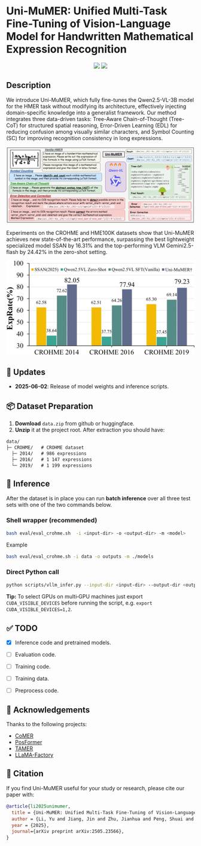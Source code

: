 # Uni-MuMER: Unified Multi-Task Fine-Tuning of Vision-Language Model for Handwritten Mathematical Expression Recognition

<!-- ## 🏠 <a href="https://xxxx" target="_blank">Project Page</a> | <a href="https://arxiv.org/abs/xxxxx" target="_blank">Paper</a> | <a href="https://huggingface.co/xxxxx" target="_blank">Model Weights</a>  -->

<p align="center">
    <a href="https://arxiv.org/abs/2505.23566"><img src="https://img.shields.io/badge/📄-Paper-red"></a>
    <a href="https://huggingface.co/phxember/Uni-MuMER-Qwen2.5-VL-3B"><img src="https://img.shields.io/badge/🤗 HuggingFace-Data & Models-green"></a>
</p>

<!-- [![arXiv](https://img.shields.io/badge/arXiv-2408.08578-b31b1b.svg)](https://arxiv.org/abs/24xxxx) -->



## Description
We introduce Uni-MuMER, which fully fine-tunes the Qwen2.5-VL-3B model for the HMER task without modifying its architecture, effectively injecting domain-specific knowledge into a generalist framework. Our method integrates three data-driven tasks: Tree-Aware Chain-of-Thought (Tree-CoT) for structured spatial reasoning, Error-Driven Learning (EDL) for reducing confusion among visually similar characters, and Symbol Counting (SC) for improving recognition consistency in long expressions. 



![Uni-MuMER](./asserts/fig/main_fig.drawio_00.png)

Experiments on the CROHME and HME100K datasets show that Uni-MuMER achieves new state-of-the-art performance, surpassing the best lightweight specialized model SSAN by 16.31% and the top-performing VLM Gemini2.5-flash by 24.42% in the zero-shot setting.

![intro](./asserts/fig/CROHME_00.png)

## 📢 Updates


- **2025-06-02**: Release of model weights and inference scripts.

## 📦 Dataset Preparation

1. **Download** `data.zip` from github or huggingface.
2. **Unzip** it at the project root. After extraction you should have:

```
data/
├─ CROHME/   # CROHME dataset
  ├─ 2014/   # 986 expressions
  ├─ 2016/   # 1 147 expressions
  └─ 2019/   # 1 199 expressions
```
<!--  -->






## 🏃 Inference
After the dataset is in place you can run **batch inference** over all three test sets with one of the two commands below.

### Shell wrapper (recommended)
```bash
bash eval/eval_crohme.sh  -i <input-dir> -o <output-dir> -m <model>
```
Example
```bash
bash eval/eval_crohme.sh -i data -o outputs -m ./models
```

### Direct Python call
```bash
python scripts/vllm_infer.py --input-dir <input-dir> --output-dir <output-dir> --model <model>
```

 **Tip:** To select GPUs on multi‑GPU machines just export `CUDA_VISIBLE_DEVICES` before running the script, e.g. `export CUDA_VISIBLE_DEVICES=1,2`.

<!-- $$ -->






<!-- ## 📢 Updates -->


<!-- ## 


## 📦 Installation


## 🏋️ Training





## 🗃 Dataset -->


## ✅ TODO
- [x] Inference code and pretrained models.
- [ ] Evaluation code.
- [ ] Training code.
- [ ] Training data.
- [ ] Preprocess code.


## 🙏 Acknowledgements

Thanks to the following projects:

- [CoMER](https://github.com/Green-Wood/CoMER)
- [PosFormer](https://github.com/SJTU-DeepVisionLab/PosFormer)
- [TAMER](https://github.com/qingzhenduyu/TAMER)
- [LLaMA-Factory](https://github.com/hiyouga/LLaMA-Factory)



## 📝 Citation
If you find Uni-MuMER useful for your study or research, please cite our paper with:
```bibtex
@article{li2025unimumer,
  title = {Uni-MuMER: Unified Multi-Task Fine-Tuning of Vision-Language Model for Handwritten Mathematical Expression Recognition},
  author = {Li, Yu and Jiang, Jin and Zhu, Jianhua and Peng, Shuai and Wei, Baole and Zhou, Yuxuan and Gao, Liangcai},
  year = {2025},
  journal={arXiv preprint arXiv:2505.23566},
}

```


<!-- ## 📄 License -->




